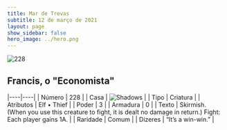 ```yaml
---
title: Mar de Trevas
subtitle: 12 de março de 2021
layout: page
show_sidebar: false
hero_image: ../hero.png
---
```


![228](https://cdn.keyforgegame.com/media/card_front/en/496_228_R5WCF2X522H2_en.png)

## Francis, o "Economista"

|----|----|
| Número | 228 |
| Casa | ![Shadows](https://archonarcana.com/images/thumb/e/ee/Shadows.png/22px-Shadows.png "Sombras") |
| Tipo | Criatura |
| Atributos | Elf • Thief |
| Poder | 3 |
| Armadura | 0 |
| Texto | Skirmish. (When you use this creature to fight, it is dealt no damage in return.)  Fight: Each player gains 1A. |
| Raridade | Comum |
| Dizeres | “It’s a win-win.” |
